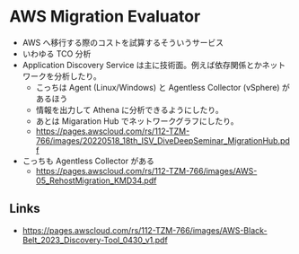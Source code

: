 # AWS Migration Evaluator

- AWS へ移行する際のコストを試算するそういうサービス
- いわゆる TCO 分析
- Application Discovery Service は主に技術面。例えば依存関係とかネットワークを分析したり。
  - こっちは Agent (Linux/Windows) と Agentless Collector (vSphere) があるほう
  - 情報を出力して Athena に分析できるようにしたり。
  - あとは Migaration Hub でネットワークグラフにしたり。
  - https://pages.awscloud.com/rs/112-TZM-766/images/20220518_18th_ISV_DiveDeepSeminar_MigrationHub.pdf
- こっちも Agentless Collector がある
  - https://pages.awscloud.com/rs/112-TZM-766/images/AWS-05_RehostMigration_KMD34.pdf

## Links
- https://pages.awscloud.com/rs/112-TZM-766/images/AWS-Black-Belt_2023_Discovery-Tool_0430_v1.pdf
